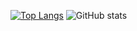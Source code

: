 [![Top Langs](https://github-readme-stats.vercel.app/api/top-langs/?username=Withene)](https://github.com/anuraghazra/github-readme-stats)
 ![GitHub stats](https://github-readme-stats.vercel.app/api?username=Withene&show_icons=true)  
